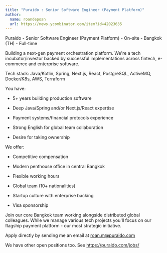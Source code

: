 ```yaml
---
title: "Puraido : Senior Software Engineer (Payment Platform)"
author:
  name: roandepoan
  url: https://news.ycombinator.com/item?id=42023635
---
```

Puraido - Senior Software Engineer (Payment Platform) - On-site - Bangkok (TH) - Full-time

Building a next-gen payment orchestration platform. We&#x27;re a tech incubator&#x2F;investor backed by successful implementations across fintech, e-commerce and enterprise software.

Tech stack: Java&#x2F;Kotlin, Spring, Next.js, React, PostgreSQL, ActiveMQ, Docker&#x2F;K8s, AWS, Terraform

You have:

- 5+ years building production software

- Deep Java&#x2F;Spring and&#x2F;or Next.js&#x2F;React expertise

- Payment systems&#x2F;financial protocols experience

- Strong English for global team collaboration

- Desire for taking ownership

We offer:

- Competitive compensation

- Modern penthouse office in central Bangkok

- Flexible working hours

- Global team (10+ nationalities)

- Startup culture with enterprise backing

- Visa sponsorship

Join our core Bangkok team working alongside distributed global colleagues. While we manage various tech projects you&#x27;ll focus on our flagship payment platform - our most strategic initiative.

Apply directly by sending me an email at roan.m@puraido.com

We have other open positions too. See <a href="https:&#x2F;&#x2F;puraido.com&#x2F;jobs&#x2F;" rel="nofollow">https:&#x2F;&#x2F;puraido.com&#x2F;jobs&#x2F;</a>
<JobApplication />
